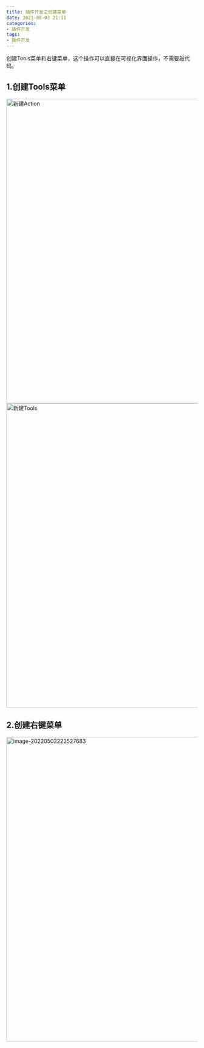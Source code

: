 ```yaml
---
title: 插件开发之创建菜单
date: 2021-08-03 21:11
categories:
- 插件开发
tags:
- 插件开发
---
```


创建Tools菜单和右键菜单，这个操作可以直接在可视化界面操作，不需要敲代码。
<!-- more -->

## 1.创建Tools菜单

<img src="https://xk857.com/typora/2021/05image-20220502143231626.png" alt="新建Action" style="width: 800px" />

<img src="https://xk857.com/typora/2021/05image-20220502143516104.png" alt="新建Tools" style="width: 800px" />

## 2.创建右键菜单

<img src="https://xk857.com/typora/2021/05image-20220502222527683.png" alt="image-20220502222527683" style="width: 800px"  />

